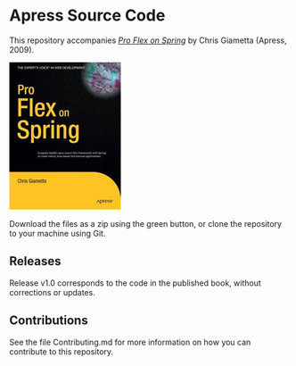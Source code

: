 # Apress Source Code

This repository accompanies [*Pro Flex on Spring*](http://www.apress.com/9781430218357) by Chris Giametta (Apress, 2009).

![Cover image](9781430218357.jpg)

Download the files as a zip using the green button, or clone the repository to your machine using Git.

## Releases

Release v1.0 corresponds to the code in the published book, without corrections or updates.

## Contributions

See the file Contributing.md for more information on how you can contribute to this repository.
